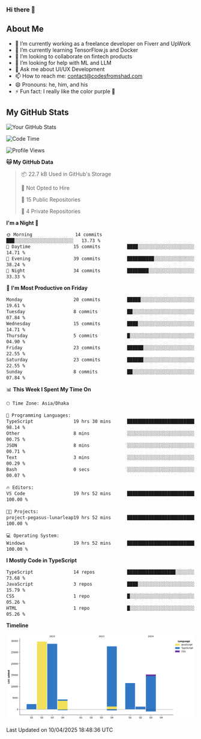 ### Hi there 👋

## About Me
- 🔭 I’m currently working as a freelance developer on Fiverr and UpWork
- 🌱 I’m currently learning TensorFlow.js and Docker
- 👯 I’m looking to collaborate on fintech products
- 🤔 I’m looking for help with ML and LLM
- 💬 Ask me about UI/UX Development
- 📫 How to reach me: contact@codesfromshad.com
- 😄 Pronouns: he, him, and his
- ⚡ Fun fact: I really like the color purple 💜

## My GitHub Stats

![Your GitHub Stats](https://github-readme-stats.vercel.app/api?username=codesfromshad&show_icons=true&theme=midnight-purple)

<!--START_SECTION:waka-->
![Code Time](http://img.shields.io/badge/Code%20Time-802%20hrs%2014%20mins-blue)

![Profile Views](http://img.shields.io/badge/Profile%20Views-23-blue)

**🐱 My GitHub Data** 

> 📦 22.7 kB Used in GitHub's Storage 
 > 
> 🚫 Not Opted to Hire
 > 
> 📜 15 Public Repositories 
 > 
> 🔑 4 Private Repositories 
 > 
**I'm a Night 🦉** 

```text
🌞 Morning                14 commits          ███░░░░░░░░░░░░░░░░░░░░░░   13.73 % 
🌆 Daytime                15 commits          ████░░░░░░░░░░░░░░░░░░░░░   14.71 % 
🌃 Evening                39 commits          ██████████░░░░░░░░░░░░░░░   38.24 % 
🌙 Night                  34 commits          ████████░░░░░░░░░░░░░░░░░   33.33 % 
```
📅 **I'm Most Productive on Friday** 

```text
Monday                   20 commits          █████░░░░░░░░░░░░░░░░░░░░   19.61 % 
Tuesday                  8 commits           ██░░░░░░░░░░░░░░░░░░░░░░░   07.84 % 
Wednesday                15 commits          ████░░░░░░░░░░░░░░░░░░░░░   14.71 % 
Thursday                 5 commits           █░░░░░░░░░░░░░░░░░░░░░░░░   04.90 % 
Friday                   23 commits          ██████░░░░░░░░░░░░░░░░░░░   22.55 % 
Saturday                 23 commits          ██████░░░░░░░░░░░░░░░░░░░   22.55 % 
Sunday                   8 commits           ██░░░░░░░░░░░░░░░░░░░░░░░   07.84 % 
```


📊 **This Week I Spent My Time On** 

```text
🕑︎ Time Zone: Asia/Dhaka

💬 Programming Languages: 
TypeScript               19 hrs 30 mins      █████████████████████████   98.14 % 
Other                    8 mins              ░░░░░░░░░░░░░░░░░░░░░░░░░   00.75 % 
JSON                     8 mins              ░░░░░░░░░░░░░░░░░░░░░░░░░   00.71 % 
Text                     3 mins              ░░░░░░░░░░░░░░░░░░░░░░░░░   00.29 % 
Bash                     0 secs              ░░░░░░░░░░░░░░░░░░░░░░░░░   00.07 % 

🔥 Editors: 
VS Code                  19 hrs 52 mins      █████████████████████████   100.00 % 

🐱‍💻 Projects: 
project-pegasus-lunarleap19 hrs 52 mins      █████████████████████████   100.00 % 

💻 Operating System: 
Windows                  19 hrs 52 mins      █████████████████████████   100.00 % 
```

**I Mostly Code in TypeScript** 

```text
TypeScript               14 repos            ██████████████████░░░░░░░   73.68 % 
JavaScript               3 repos             ████░░░░░░░░░░░░░░░░░░░░░   15.79 % 
CSS                      1 repo              █░░░░░░░░░░░░░░░░░░░░░░░░   05.26 % 
HTML                     1 repo              █░░░░░░░░░░░░░░░░░░░░░░░░   05.26 % 
```



**Timeline**

![Lines of Code chart](https://raw.githubusercontent.com/codesfromshad/codesfromshad/main/assets/bar_graph.png)


 Last Updated on 10/04/2025 18:48:36 UTC
<!--END_SECTION:waka-->

<!--
**codesfromshad/codesfromshad** is a ✨ _special_ ✨ repository because its `README.md` (this file) appears on your GitHub profile.

Here are some ideas to get you started:

- 🔭 I’m currently working on ...
- 🌱 I’m currently learning ...
- 👯 I’m looking to collaborate on ...
- 🤔 I’m looking for help with ...
- 💬 Ask me about ...
- 📫 How to reach me: ...
- 😄 Pronouns: ...
- ⚡ Fun fact: ...
-->
